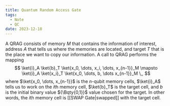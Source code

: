 ```yaml
---
title: Quantum Random Access Gate
tags:
  - Note
  - QC
date: 2023-12-18
---
```

A QRAG consists of memory $M$ that contains the information of interest, address $A$ that tells us where the memories are located, and target $T$ that is the place we want to copy our information. A call to QRAG performs the mapping
$$
\ket{i}_A \ket{b}_T \ket{x_0, \dots, x_i, \dots, x_{n-1}}_M \mapsto \ket{i}_A \ket{x_i}_T \ket{x_0, \dots, b, \dots x_{n-1}}_M \,,
$$
where $\ket{x_0, \dots, x_{n-1}}$ is the $n$-qubit memory cells, $\ket{i}_A$ tells us to work on the $i$th memory cell, $\ket{b}_T$ is the target cell, and $b$ is the initial binary value ${\Bqty{0,1}}$ value chosen for the target. In other words, the $i$th memory cell is [[SWAP Gate|swapped]] with the target cell. 